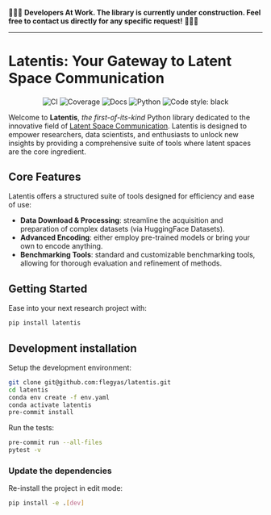
:construction::construction::construction: **Developers At Work. The library is currently under construction. Feel free to contact us directly for any specific request!** :construction::construction::construction:

---

# Latentis: Your Gateway to Latent Space Communication

<p align="center">
    <img align="center" alt="CI" src="https://github.com/Flegyas/latentis/actions/workflows/test_suite.yml/badge.svg?branch=main">
    <img align="center" alt="Coverage" src="https://codecov.io/gh/Flegyas/latentis/graph/badge.svg?token=UQHBAEEUTM"/>
    <img align="center" alt="Docs" src="https://img.shields.io/github/deployments/flegyas/latentis/github-pages?label=docs">
    <img align="center" alt="Python" src="https://img.shields.io/pypi/pyversions/latentis">
    <img align="center" alt="Code style: black" src="https://img.shields.io/badge/code%20style-black-000000.svg">
</p>

Welcome to **Latentis**, *the first-of-its-kind* Python library dedicated to the innovative field of [Latent Space Communication](https://github.com/UniReps/UniReps-resources). Latentis is designed to empower researchers, data scientists, and enthusiasts to unlock new insights by providing a comprehensive suite of tools where latent spaces are the core ingredient.


## Core Features

Latentis offers a structured suite of tools designed for efficiency and ease of use:
- **Data Download & Processing**: streamline the acquisition and preparation of complex datasets (via HuggingFace Datasets).
- **Advanced Encoding**: either employ pre-trained models or bring your own to encode anything.
- **Benchmarking Tools**: standard and customizable benchmarking tools, allowing for thorough evaluation and refinement of methods.

## Getting Started

Ease into your next research project with:
```bash
pip install latentis
```

## Development installation

Setup the development environment:

```bash
git clone git@github.com:flegyas/latentis.git
cd latentis
conda env create -f env.yaml
conda activate latentis
pre-commit install
```

Run the tests:

```bash
pre-commit run --all-files
pytest -v
```


### Update the dependencies

Re-install the project in edit mode:

```bash
pip install -e .[dev]
```
